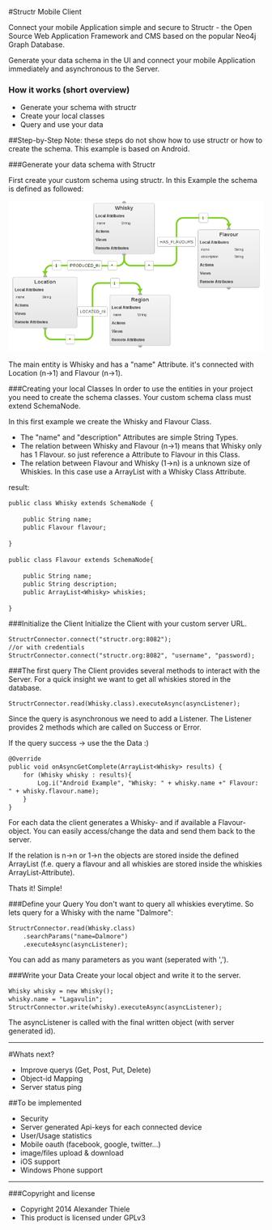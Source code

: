 #Structr Mobile Client

Connect your mobile Application simple and secure to Structr - the Open Source Web Application Framework and CMS based on the popular Neo4j Graph Database.

Generate your data schema in the UI and connect your mobile Application immediately and asynchronous to the Server.

### How it works (short overview)
* Generate your schema with structr
* Create your local classes
* Query and use your data

##Step-by-Step
Note: these steps do not show how to use structr or how to create the schema. This example is based on Android.

###Generate your data schema with Structr

First create your custom schema using structr. In this Example the schema is defined as followed:

![Structr Schema Example](.images/example_schema.png?raw=true "Structr Schema Example")

The main entity is Whisky and has a "name" Attribute. it's connected with Location (n->1) and Flavour (n->1). 


###Creating your local Classes
In order to use the entities in your project you need to create the schema classes. Your custom schema class must extend SchemaNode.

In this first example we create the Whisky and Flavour Class.

* The "name" and "description" Attributes are simple String Types. 
* The relation between Whisky and Flavour (n->1) means that Whisky only has 1 Flavour. so just reference a Attribute to Flavour in this Class. 
* The relation between Flavour and Whisky (1->n) is a unknown size of Whiskies. In this case use a ArrayList with a Whisky Class Attribute.

result: 

    public class Whisky extends SchemaNode {

        public String name;
        public Flavour flavour;

    }
    
    public class Flavour extends SchemaNode{

        public String name;
        public String description;
        public ArrayList<Whisky> whiskies;

    }

###Initialize the Client
Initialize the Client with your custom server URL. 

    StructrConnector.connect("structr.org:8082");
    //or with credentials
    StructrConnector.connect("structr.org:8082", "username", "password);

###The first query
The Client provides several methods to interact with the Server. For a quick insight we want to get all whiskies stored in the database.

    StructrConnector.read(Whisky.class).executeAsync(asyncListener);

Since the query is asynchronous we need to add a Listener. The Listener provides 2 methods which are called on Success or Error. 

If the query success -> use the the Data :)

    @Override
    public void onAsyncGetComplete(ArrayList<Whisky> results) {
        for (Whisky whisky : results){
            Log.i("Android Example", "Whisky: " + whisky.name +" Flavour: " + whisky.flavour.name);
        }
    }

For each data the client generates a Whisky- and if available a Flavour-object. You can easily access/change the data and send them back to the server. 

If the relation is n->n or 1->n the objects are stored inside the defined ArrayList (f.e. query a flavour and all whiskies are stored inside the whiskies ArrayList-Attribute).

Thats it! Simple!

###Define your Query
You don't want to query all whiskies everytime. So lets query for a Whisky with the name "Dalmore":

    StructrConnector.read(Whisky.class)
        .searchParams("name=Dalmore")
        .executeAsync(asyncListener);

You can add as many parameters as you want (seperated with ',').

###Write your Data
Create your local object and write it to the server.
    
    Whisky whisky = new Whisky();
    whisky.name = "Lagavulin";
    StructrConnector.write(whisky).executeAsync(asyncListener);

The asyncListener is called with the final written object (with server generated id).
    
--------------

#Whats next?
* Improve querys (Get, Post, Put, Delete)
* Object-id Mapping
* Server status ping

##To be implemented
* Security
* Server generated Api-keys for each connected device
* User/Usage statistics
* Mobile oauth (facebook, google, twitter...)
* image/files upload & download
* iOS support
* Windows Phone support

------------

###Copyright and license
* Copyright 2014 Alexander Thiele
* This product is licensed under GPLv3